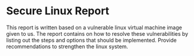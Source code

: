 # Secure Linux Report
This report is written based on a vulnerable linux virtual machine image given to us. 
The report contains on how to resolve these vulnerabilities by listing out the steps and options that should be implemented. 
Provide recommendations to strengthen the linux system. 
